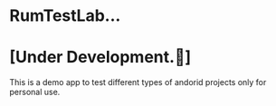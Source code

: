 # RumTestLab...
# [Under Development.🚧]
This is a demo app to test different types of andorid projects only for personal use.
